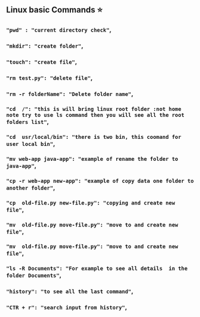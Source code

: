 
## Linux basic Commands ⭐️



### `"pwd" : "current directory check"`,
### `"mkdir": "create folder"`,
### `"touch": "create file"`,
### `"rm test.py": "delete file"`,
### `"rm -r folderName": "Delete folder name"`,
### `"cd  /": "this is will bring linux root folder :not home note try to use ls command then you will see all the root folders list"`,
### `"cd  usr/local/bin": "there is two bin, this coomand for user local bin"`,

### `"mv web-app java-app": "example of rename the folder to java-app"`,

### `"cp -r web-app new-app": "example of copy data one folder to another folder"`,
### `"cp  old-file.py new-file.py": "copying and create new file"`,
### `"mv  old-file.py move-file.py": "move to and create new file"`,
### `"mv  old-file.py move-file.py": "move to and create new file"`,
### `"ls -R Documents": "For example to see all details  in the folder Documents"`,
### `"history": "to see all the last command"`,
### `"CTR + r": "search input from history"`,
